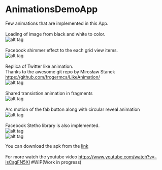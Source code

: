 # AnimationsDemoApp

Few animations that are  implemented in this App.<br/>
<br/>
Loading of image from black and white to color.<br/>
![alt tag](https://github.com/callmekarthik/MaterialDemoApp/blob/master/Art-gif/first.gif)<br/>
<br/>
Facebook shimmer effect to the each grid view items.<br/>
![alt tag](https://github.com/callmekarthik/MaterialDemoApp/blob/master/Art-gif/second.gif)<br/>
<br/>
Replica of Twitter like animation.<br/>
Thanks to the awesome git repo by Mirosław Stanek <br/> 
https://github.com/frogermcs/LikeAnimation/ <br/>
![alt tag](https://github.com/callmekarthik/MaterialDemoApp/blob/master/Art-gif/third.gif)<br/>
<br/>
Shared transistion animation in fragments <br/>
![alt tag](https://github.com/callmekarthik/MaterialDemoApp/blob/master/Art-gif/fourth.gif)<br/>
<br/>
Arc motion of the fab button along with circular reveal animation <br/>
![alt tag](https://github.com/callmekarthik/MaterialDemoApp/blob/master/Art-gif/fifth.gif)<br/>
<br/>
Facebook  Stetho library is also implemented.<br/>
![alt tag](https://github.com/callmekarthik/AnimationsDemo/blob/master/Art-gif/stetho-network.gif)<br/>
![alt tag](https://github.com/callmekarthik/AnimationsDemo/blob/master/Art-gif/stetho-inspect1.gif)<br/>

You can download the apk from the 
[link](https://drive.google.com/file/d/0BzHnda0ZekhqV2tYOURGZEp1dUk/view?usp=sharing)<br/>
<br/>
For more watch the youtube video https://www.youtube.com/watch?v=-isCsgFN5XI
#WIP(Work in progress)<br/>



